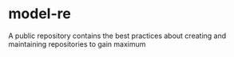 # model-re
A public repository contains the best practices about creating and maintaining repositories to gain maximum
